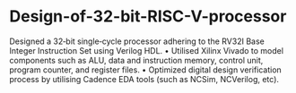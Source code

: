 # Design-of-32-bit-RISC-V-processor
Designed a 32‐bit single‐cycle processor adhering to the
RV32I Base Integer Instruction Set using Verilog HDL.
• Utilised Xilinx Vivado to model components such as ALU,
data and instruction memory, control unit, program counter,
and register files.
• Optimized digital design verification process by utilising
Cadence EDA tools (such as NCSim, NCVerilog, etc).
